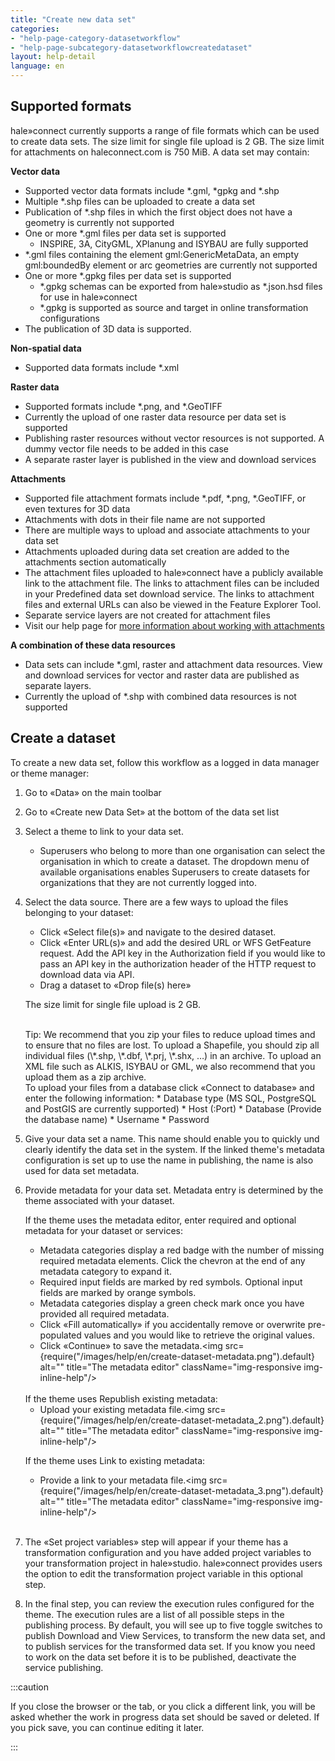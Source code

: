 ```yaml
---
title: "Create new data set"
categories:
- "help-page-category-datasetworkflow"
- "help-page-subcategory-datasetworkflowcreatedataset"
layout: help-detail
language: en
---
```


## Supported formats ##

hale»connect currently supports a range of file formats which can be used to create data sets. The size limit for single file upload is 2 GB. The size limit for attachments on haleconnect.com is 750 MiB. A data set may contain:

**Vector data**
  * Supported vector data formats include \*.gml, \*gpkg and \*.shp
  * Multiple \*.shp files can be uploaded to create a data set
  * Publication of \*.shp files in which the first object does not have a geometry is currently not supported
  * One or more  \*.gml files per data set is supported
    * INSPIRE, 3A, CityGML, XPlanung and ISYBAU are fully supported
  * \*.gml files containing the element gml:GenericMetaData, an empty gml:boundedBy element or arc geometries are currently not supported
  * One or more  \*.gpkg files per data set is supported
    * \*.gpkg schemas can be exported from hale»studio as \*.json.hsd files for use in hale»connect
    * \*.gpkg is supported as source and target in online transformation configurations
  * The publication of 3D data is supported.

**Non-spatial data**
  * Supported data formats include \*.xml

**Raster data**
  * Supported formats include \*.png, and \*.GeoTIFF
  * Currently the upload of one raster data resource per data set is supported
  * Publishing raster resources without vector resources is not supported. A dummy vector file needs to be added in this case
  * A separate raster layer is published in the view and download services

**Attachments**
  * Supported file attachment formats include \*.pdf, \*.png, \*.GeoTIFF, or even textures for 3D data
  * Attachments with dots in their file name are not supported
  * There are multiple ways to upload and associate attachments to your data set
  * Attachments uploaded during data set creation are added to the attachments section automatically
  * The attachment files uploaded to hale»connect have a publicly available link to the attachment file. The links to attachment files can be included in your Predefined data set download service. The links to attachment files and external URLs can also be viewed in the Feature Explorer Tool.
  * Separate service layers are not created for attachment files
  * Visit our help page for [more information about working with attachments](../../references/data/2018-03-10-reference-data-files.md)

**A combination of these data resources**
  * Data sets can include \*.gml, raster and attachment data resources. View and download services for vector and raster data are published as separate layers.
  * Currently the upload of \*.shp with combined data resources is not supported

## Create a dataset ##

To create a new data set, follow this workflow as a logged in data manager or theme manager:

1. Go to &laquo;Data&raquo; on the main toolbar
2. Go to &laquo;Create new Data Set&raquo; at the bottom of the data set list
3. Select a theme to link to your data set.
    * Superusers who belong to more than one organisation can select the organisation in which to create a dataset. The dropdown menu of available organisations enables Superusers to create datasets for organizations that they are not currently logged into.
4. Select the data source. There are a few ways to upload the files belonging to your dataset:
    *	Click &laquo;Select file(s)&raquo; and navigate to the desired dataset.
    * Click &laquo;Enter URL(s)&raquo; and add the desired URL or WFS GetFeature request. Add the API key in the Authorization field if you would like to pass an API key in the authorization header of the HTTP request to download data via API.
    * Drag a dataset to &laquo;Drop file(s) here&raquo;

   The size limit for single file upload is 2 GB.

   <br/>
   Tip: We recommend that you zip your files to reduce upload times and to ensure that no files are lost. To upload a Shapefile, you should zip all individual files (\*.shp, \*.dbf, \*.prj, \*.shx, …) in an archive. To upload an XML file such as ALKIS, ISYBAU or GML, we also recommend that you upload them as a zip archive.

   <br/>
   To upload your files from a database click &laquo;Connect to database&raquo; and enter the following information:
      * Database type (MS SQL, PostgreSQL and PostGIS are currently supported)
      * Host (:Port)
      * Database (Provide the database name)
      * Username
      * Password
    <br/>
    <img src={require("/images/help/en/upload_from_database.png").default} alt="" title="Uploading files from a database" className="img-responsive img-inline-help"/>

5.	Give your data set a name. This name should enable you to quickly und clearly identify the data set in the system. If the linked theme's metadata configuration is set up to use the name in publishing, the name is also used for data set metadata.
6.	Provide metadata for your data set. Metadata entry is determined by the theme associated with your dataset.

    If the theme uses the metadata editor, enter required and optional metadata for your dataset or services:
      * Metadata categories display a red badge with the number of missing required metadata elements. Click the chevron at the end of any  metadata category to expand it.
      * Required input fields are marked by red symbols. Optional input fields are marked by orange symbols.
      * Metadata categories display a green check mark once you have provided all required metadata.
      * Click «Fill automatically» if you accidentally remove or overwrite pre-populated values and you would like to retrieve the original values.
      * Click &laquo;Continue&raquo; to save the metadata.<img src={require("/images/help/en/create-dataset-metadata.png").default} alt="" title="The metadata editor" className="img-responsive img-inline-help"/>

      <br/>
    If the theme uses Republish existing metadata:

      * Upload your existing metadata file.<img src={require("/images/help/en/create-dataset-metadata_2.png").default} alt="" title="The metadata editor" className="img-responsive img-inline-help"/>

    If the theme uses Link to existing metadata:

      * Provide a link to your metadata file.<img src={require("/images/help/en/create-dataset-metadata_3.png").default} alt="" title="The metadata editor" className="img-responsive img-inline-help"/>
       <br/>

7. The «Set project variables» step will appear if your theme has a transformation configuration and you have added project variables to your transformation project in hale»studio. hale»connect provides users the option to edit the transformation project variable in this optional step.
8.	In the final step, you can review the execution rules configured for the theme. The execution rules are a list of all possible steps in the publishing process. By default, you will see up to five toggle switches to publish Download and View Services, to transform the new data set, and to publish services for the transformed data set. If you know you need to work on the data set before it is to be published, deactivate the service publishing.

:::caution

If you close the browser or the tab, or you click a different link, you will be asked whether the work in progress data set should be saved or deleted. If you pick save, you can continue editing it later.

:::
